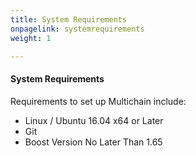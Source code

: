 ```yaml
---
title: System Requirements
onpagelink: systemrequirements
weight: 1

---
```


#### **System Requirements**

Requirements to set up Multichain include:

*   Linux / Ubuntu 16.04 x64 or Later
*   Git
*   Boost Version No Later Than 1.65